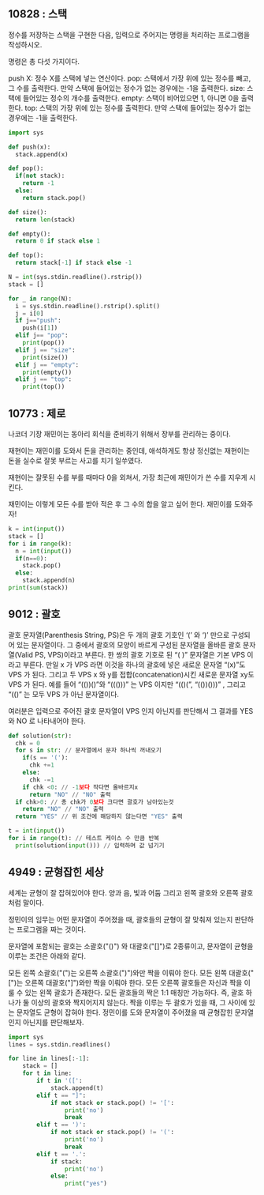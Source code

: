 ## 10828 : 스택
정수를 저장하는 스택을 구현한 다음, 입력으로 주어지는 명령을 처리하는 프로그램을 작성하시오.

명령은 총 다섯 가지이다.

push X: 정수 X를 스택에 넣는 연산이다.
pop: 스택에서 가장 위에 있는 정수를 빼고, 그 수를 출력한다. 만약 스택에 들어있는 정수가 없는 경우에는 -1을 출력한다.
size: 스택에 들어있는 정수의 개수를 출력한다.
empty: 스택이 비어있으면 1, 아니면 0을 출력한다.
top: 스택의 가장 위에 있는 정수를 출력한다. 만약 스택에 들어있는 정수가 없는 경우에는 -1을 출력한다.
```python
import sys

def push(x):
  stack.append(x)

def pop():
  if(not stack):
    return -1
  else:
    return stack.pop()

def size():
  return len(stack)

def empty():
  return 0 if stack else 1

def top():
  return stack[-1] if stack else -1

N = int(sys.stdin.readline().rstrip())
stack = []

for _ in range(N):
  i = sys.stdin.readline().rstrip().split()
  j = i[0]
  if j=="push":
    push(i[1])
  elif j== "pop":
    print(pop())
  elif j == "size":
    print(size())
  elif j == "empty":
    print(empty())
  elif j == "top":
    print(top())
```


## 10773 : 제로
나코더 기장 재민이는 동아리 회식을 준비하기 위해서 장부를 관리하는 중이다.

재현이는 재민이를 도와서 돈을 관리하는 중인데, 애석하게도 항상 정신없는 재현이는 돈을 실수로 잘못 부르는 사고를 치기 일쑤였다.

재현이는 잘못된 수를 부를 때마다 0을 외쳐서, 가장 최근에 재민이가 쓴 수를 지우게 시킨다.

재민이는 이렇게 모든 수를 받아 적은 후 그 수의 합을 알고 싶어 한다. 재민이를 도와주자!
```python 
k = int(input())
stack = []
for i in range(k):
  n = int(input())
  if(n==0):
    stack.pop()
  else:
    stack.append(n)
print(sum(stack))
```

## 9012 : 괄호
괄호 문자열(Parenthesis String, PS)은 두 개의 괄호 기호인 ‘(’ 와 ‘)’ 만으로 구성되어 있는 문자열이다. 그 중에서 괄호의 모양이 바르게 구성된 문자열을 올바른 괄호 문자열(Valid PS, VPS)이라고 부른다. 한 쌍의 괄호 기호로 된 “( )” 문자열은 기본 VPS 이라고 부른다. 만일 x 가 VPS 라면 이것을 하나의 괄호에 넣은 새로운 문자열 “(x)”도 VPS 가 된다. 그리고 두 VPS x 와 y를 접합(concatenation)시킨 새로운 문자열 xy도 VPS 가 된다. 예를 들어 “(())()”와 “((()))” 는 VPS 이지만 “(()(”, “(())()))” , 그리고 “(()” 는 모두 VPS 가 아닌 문자열이다. 

여러분은 입력으로 주어진 괄호 문자열이 VPS 인지 아닌지를 판단해서 그 결과를 YES 와 NO 로 나타내어야 한다. 
```python
def solution(str):
  chk = 0
  for s in str: // 문자열에서 문자 하나씩 꺼내오기
    if(s == '('):
      chk +=1
    else:
      chk -=1
    if chk <0: // -1보다 작다면 올바르지x 
      return "NO" // "NO" 출력
  if chk>0: // 총 chk가 0보다 크다면 괄호가 남아있는것
    return "NO" // "NO" 출력
  return "YES" // 위 조건에 해당하지 않는다면 "YES" 출력

t = int(input())
for i in range(t): // 테스트 케이스 수 만큼 반복
  print(solution(input())) // 입력하며 값 넘기기
```

## 4949 : 균형잡힌 세상
세계는 균형이 잘 잡혀있어야 한다. 양과 음, 빛과 어둠 그리고 왼쪽 괄호와 오른쪽 괄호처럼 말이다.

정민이의 임무는 어떤 문자열이 주어졌을 때, 괄호들의 균형이 잘 맞춰져 있는지 판단하는 프로그램을 짜는 것이다.

문자열에 포함되는 괄호는 소괄호("()") 와 대괄호("[]")로 2종류이고, 문자열이 균형을 이루는 조건은 아래와 같다.

모든 왼쪽 소괄호("(")는 오른쪽 소괄호(")")와만 짝을 이뤄야 한다.
모든 왼쪽 대괄호("[")는 오른쪽 대괄호("]")와만 짝을 이뤄야 한다.
모든 오른쪽 괄호들은 자신과 짝을 이룰 수 있는 왼쪽 괄호가 존재한다.
모든 괄호들의 짝은 1:1 매칭만 가능하다. 즉, 괄호 하나가 둘 이상의 괄호와 짝지어지지 않는다.
짝을 이루는 두 괄호가 있을 때, 그 사이에 있는 문자열도 균형이 잡혀야 한다.
정민이를 도와 문자열이 주어졌을 때 균형잡힌 문자열인지 아닌지를 판단해보자.
```python
import sys
lines = sys.stdin.readlines()

for line in lines[:-1]:
    stack = []
    for t in line:
        if t in '([':
            stack.append(t)
        elif t == "]":
            if not stack or stack.pop() != '[':
                print('no')
                break
        elif t == ')':
            if not stack or stack.pop() != '(':
                print('no')
                break
        elif t == '.':
            if stack:
                print('no')
            else:
                print("yes")
```

